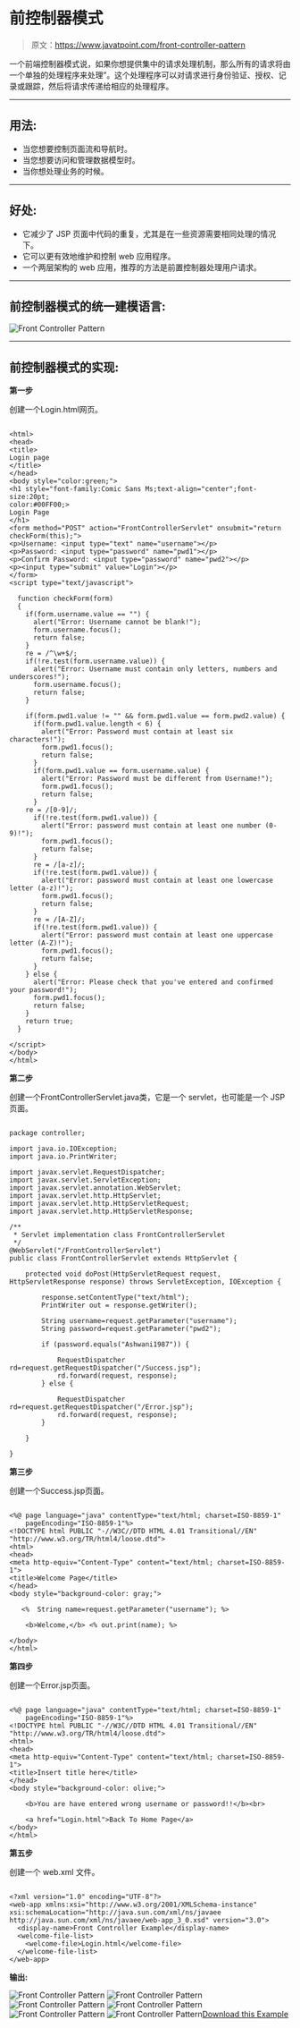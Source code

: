# 前控制器模式

> 原文：<https://www.javatpoint.com/front-controller-pattern>

一个前端控制器模式说，如果你想提供集中的请求处理机制，那么所有的请求将由一个单独的处理程序来处理”。这个处理程序可以对请求进行身份验证、授权、记录或跟踪，然后将请求传递给相应的处理程序。

* * *

## 用法:

*   当您想要控制页面流和导航时。
*   当您想要访问和管理数据模型时。
*   当你想处理业务的时候。

* * *

## 好处:

*   它减少了 JSP 页面中代码的重复，尤其是在一些资源需要相同处理的情况下。
*   它可以更有效地维护和控制 web 应用程序。
*   一个两层架构的 web 应用，推荐的方法是前置控制器处理用户请求。

* * *

## 前控制器模式的统一建模语言:

![Front Controller Pattern](../img/058dfa1d97a476e8de319b9d79b216a6.png)

* * *

## 前控制器模式的实现:

**第一步**

创建一个Login.html网页。

```

<html>
<head>
<title>
Login page
</title>
</head>
<body style="color:green;">
<h1 style="font-family:Comic Sans Ms;text-align="center";font-size:20pt;
color:#00FF00;>
Login Page
</h1>
<form method="POST" action="FrontControllerServlet" onsubmit="return checkForm(this);">
<p>Username: <input type="text" name="username"></p>
<p>Password: <input type="password" name="pwd1"></p>
<p>Confirm Password: <input type="password" name="pwd2"></p>
<p><input type="submit" value="Login"></p>
</form>
<script type="text/javascript">

  function checkForm(form)
  {
    if(form.username.value == "") {
      alert("Error: Username cannot be blank!");
      form.username.focus();
      return false;
    }
    re = /^\w+$/;
    if(!re.test(form.username.value)) {
      alert("Error: Username must contain only letters, numbers and underscores!");
      form.username.focus();
      return false;
    }

    if(form.pwd1.value != "" && form.pwd1.value == form.pwd2.value) {
      if(form.pwd1.value.length < 6) {
        alert("Error: Password must contain at least six characters!");
        form.pwd1.focus();
        return false;
      }
      if(form.pwd1.value == form.username.value) {
        alert("Error: Password must be different from Username!");
        form.pwd1.focus();
        return false;
      }
	re = /[0-9]/;
      if(!re.test(form.pwd1.value)) {
        alert("Error: password must contain at least one number (0-9)!");
        form.pwd1.focus();
        return false;
      }
      re = /[a-z]/;
      if(!re.test(form.pwd1.value)) {
        alert("Error: password must contain at least one lowercase letter (a-z)!");
        form.pwd1.focus();
        return false;
      }
      re = /[A-Z]/;
      if(!re.test(form.pwd1.value)) {
        alert("Error: password must contain at least one uppercase letter (A-Z)!");
        form.pwd1.focus();
        return false;
      }
    } else {
      alert("Error: Please check that you've entered and confirmed your password!");
      form.pwd1.focus();
      return false;
    }
    return true;
  }

</script>
</body>
</html>

```

**第二步**

创建一个FrontControllerServlet.java类，它是一个 servlet，也可能是一个 JSP 页面。

```

package controller;

import java.io.IOException;
import java.io.PrintWriter;

import javax.servlet.RequestDispatcher;
import javax.servlet.ServletException;
import javax.servlet.annotation.WebServlet;
import javax.servlet.http.HttpServlet;
import javax.servlet.http.HttpServletRequest;
import javax.servlet.http.HttpServletResponse;

/**
 * Servlet implementation class FrontControllerServlet
 */
@WebServlet("/FrontControllerServlet")
public class FrontControllerServlet extends HttpServlet {

	protected void doPost(HttpServletRequest request, HttpServletResponse response) throws ServletException, IOException {

		response.setContentType("text/html");  
	    PrintWriter out = response.getWriter();  

		String username=request.getParameter("username");
		String password=request.getParameter("pwd2");

		if (password.equals("Ashwani1987")) {

			RequestDispatcher rd=request.getRequestDispatcher("/Success.jsp");
			rd.forward(request, response);
		} else {

			RequestDispatcher rd=request.getRequestDispatcher("/Error.jsp");
			rd.forward(request, response);
		}

	}

}

```

**第三步**

创建一个Success.jsp页面。

```

<%@ page language="java" contentType="text/html; charset=ISO-8859-1"
    pageEncoding="ISO-8859-1"%>
<!DOCTYPE html PUBLIC "-//W3C//DTD HTML 4.01 Transitional//EN" "http://www.w3.org/TR/html4/loose.dtd">
<html>
<head>
<meta http-equiv="Content-Type" content="text/html; charset=ISO-8859-1">
<title>Welcome Page</title>
</head>
<body style="background-color: gray;">

   <%  String name=request.getParameter("username"); %>

    <b>Welcome,</b> <% out.print(name); %>

</body>
</html>

```

**第四步**

创建一个Error.jsp页面。

```

<%@ page language="java" contentType="text/html; charset=ISO-8859-1"
    pageEncoding="ISO-8859-1"%>
<!DOCTYPE html PUBLIC "-//W3C//DTD HTML 4.01 Transitional//EN" "http://www.w3.org/TR/html4/loose.dtd">
<html>
<head>
<meta http-equiv="Content-Type" content="text/html; charset=ISO-8859-1">
<title>Insert title here</title>
</head>
<body style="background-color: olive;">

    <b>You are have entered wrong username or password!!</b><br>

    <a href="Login.html">Back To Home Page</a>
</body>
</html>

```

**第五步**

创建一个 web.xml 文件。

```

<?xml version="1.0" encoding="UTF-8"?>
<web-app xmlns:xsi="http://www.w3.org/2001/XMLSchema-instance"  xsi:schemaLocation="http://java.sun.com/xml/ns/javaee http://java.sun.com/xml/ns/javaee/web-app_3_0.xsd" version="3.0">
  <display-name>Front Controller Example</display-name>
  <welcome-file-list>
    <welcome-file>Login.html</welcome-file>
  </welcome-file-list>
</web-app>

```

**输出:**

![Front Controller Pattern](../img/9b24e593a0bb3141d5248d868a885fd3.png)
![Front Controller Pattern](../img/2893138959d967dab099e9559cb5e755.png)
![Front Controller Pattern](../img/86dacea249f71934883c9d704e99d60d.png)
![Front Controller Pattern](../img/dda39d2f510faa90dece37cd74211b7e.png)
![Front Controller Pattern](../img/8cb01671c1fb79e5c5af66e92eee015e.png)
![Front Controller Pattern](../img/4b82bade90ede9aae0d9e208413f34dd.png)[Download this Example](designpattern/designpatternexample/FrontControllerPattern.zip)